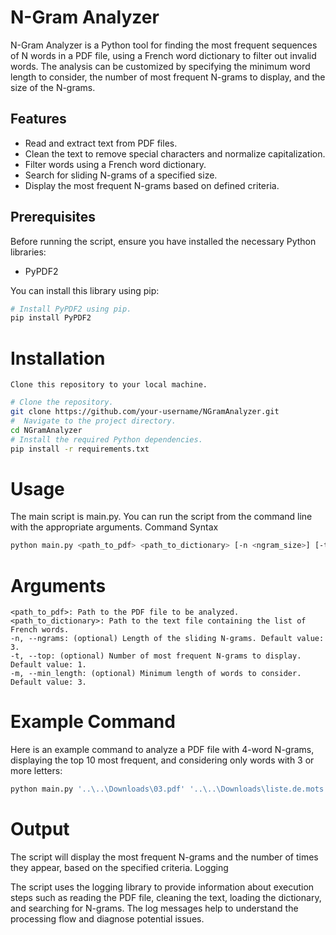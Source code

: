 # N-Gram Analyzer

N-Gram Analyzer is a Python tool for finding the most frequent sequences of N words in a PDF file, using a French word dictionary to filter out invalid words. The analysis can be customized by specifying the minimum word length to consider, the number of most frequent N-grams to display, and the size of the N-grams.

## Features

- Read and extract text from PDF files.
- Clean the text to remove special characters and normalize capitalization.
- Filter words using a French word dictionary.
- Search for sliding N-grams of a specified size.
- Display the most frequent N-grams based on defined criteria.

## Prerequisites

Before running the script, ensure you have installed the necessary Python libraries:

- PyPDF2

You can install this library using pip:

```bash
# Install PyPDF2 using pip.
pip install PyPDF2
```
# Installation

    Clone this repository to your local machine.

```bash
# Clone the repository.
git clone https://github.com/your-username/NGramAnalyzer.git
#  Navigate to the project directory.
cd NGramAnalyzer
# Install the required Python dependencies.
pip install -r requirements.txt
```
# Usage

The main script is main.py. You can run the script from the command line with the appropriate arguments.
Command Syntax

```bash
python main.py <path_to_pdf> <path_to_dictionary> [-n <ngram_size>] [-t <top_ngrams>] [-m <min_word_length>]
```
# Arguments

    <path_to_pdf>: Path to the PDF file to be analyzed.
    <path_to_dictionary>: Path to the text file containing the list of French words.
    -n, --ngrams: (optional) Length of the sliding N-grams. Default value: 3.
    -t, --top: (optional) Number of most frequent N-grams to display. Default value: 1.
    -m, --min_length: (optional) Minimum length of words to consider. Default value: 3.

# Example Command

Here is an example command to analyze a PDF file with 4-word N-grams, displaying the top 10 most frequent, and considering only words with 3 or more letters:

```bash
python main.py '..\..\Downloads\03.pdf' '..\..\Downloads\liste.de.mots.francais.frgut.txt' -m 3 -t 10 -n 4
```
# Output

The script will display the most frequent N-grams and the number of times they appear, based on the specified criteria.
Logging

The script uses the logging library to provide information about execution steps such as reading the PDF file, cleaning the text, loading the dictionary, and searching for N-grams. The log messages help to understand the processing flow and diagnose potential issues.
